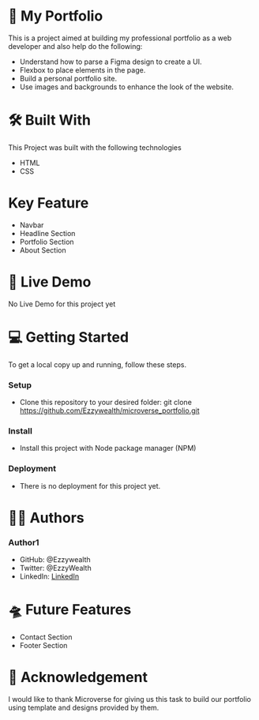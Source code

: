 # 📰 My Portfolio

This is a project aimed at building my professional portfolio as a web developer and also help do the following:

- Understand how to parse a Figma design to create a UI.
- Flexbox to place elements in the page.
- Build a personal portfolio site.
- Use images and backgrounds to enhance the look of the website.

# 🛠 Built With

This Project was built with the following technologies

- HTML
- CSS

# Key Feature

- Navbar
- Headline Section
- Portfolio Section
- About Section

# 🚀 Live Demo

No Live Demo for this project yet

# 💻 Getting Started

To get a local copy up and running, follow these steps.

### Setup

- Clone this repository to your desired folder: git clone https://github.com/Ezzywealth/microverse_portfolio.git

### Install

- Install this project with Node package manager (NPM)

### Deployment

- There is no deployment for this project yet.

# 👩‍💻 Authors

### Author1

- GitHub: @Ezzywealth
- Twitter: @EzzyWealth
- LinkedIn: <a href='https://www.linkedin.com/in/ezekiel-udiomuno-b14539150/'>LinkedIn</a>

# 🛸 Future Features
- Contact Section
- Footer Section

# 🙏 Acknowledgement

I would like to thank Microverse for giving us this task to build our portfolio using template and designs provided by them.
